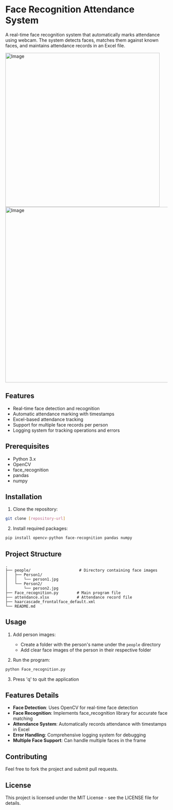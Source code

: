 # Face Recognition Attendance System

A real-time face recognition system that automatically marks attendance using webcam. The system detects faces, matches them against known faces, and maintains attendance records in an Excel file.

<img width="479" alt="Image" src="https://github.com/user-attachments/assets/99bc77e8-1669-4b66-9655-cf9795a11bf8" />

<img width="546" alt="Image" src="https://github.com/user-attachments/assets/c05c037c-6b59-4065-b65a-dc856eb3a82e" />


## Features

- Real-time face detection and recognition
- Automatic attendance marking with timestamps
- Excel-based attendance tracking
- Support for multiple face records per person
- Logging system for tracking operations and errors

## Prerequisites

- Python 3.x
- OpenCV
- face_recognition
- pandas
- numpy

## Installation

1. Clone the repository:
```bash
git clone [repository-url]
```

2. Install required packages:
```bash
pip install opencv-python face-recognition pandas numpy
```

## Project Structure

```
.
├── people/                     # Directory containing face images
│   ├── Person1/
│   │   └── person1.jpg
│   └── Person2/
│       └── person2.jpg
├── Face_recognition.py        # Main program file
├── attendance.xlsx            # Attendance record file
├── haarcascade_frontalface_default.xml
└── README.md
```

## Usage

1. Add person images:
   - Create a folder with the person's name under the `people` directory
   - Add clear face images of the person in their respective folder

2. Run the program:
```bash
python Face_recognition.py
```

3. Press 'q' to quit the application


## Features Details

- **Face Detection**: Uses OpenCV for real-time face detection
- **Face Recognition**: Implements face_recognition library for accurate face matching
- **Attendance System**: Automatically records attendance with timestamps in Excel
- **Error Handling**: Comprehensive logging system for debugging
- **Multiple Face Support**: Can handle multiple faces in the frame

## Contributing

Feel free to fork the project and submit pull requests.

## License

This project is licensed under the MIT License - see the LICENSE file for details.
